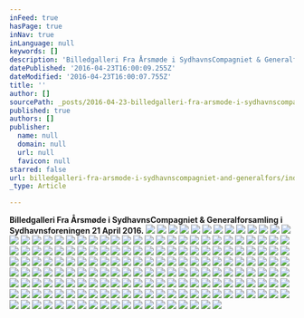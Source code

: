 ```yaml
---
inFeed: true
hasPage: true
inNav: true
inLanguage: null
keywords: []
description: 'Billedgalleri Fra Årsmøde i SydhavnsCompagniet & Generalforsamling i Sydhavnsforeningen 21 April 2016.'
datePublished: '2016-04-23T16:00:09.255Z'
dateModified: '2016-04-23T16:00:07.755Z'
title: ''
author: []
sourcePath: _posts/2016-04-23-billedgalleri-fra-arsmode-i-sydhavnscompagniet-and-generalfors.md
published: true
authors: []
publisher:
  name: null
  domain: null
  url: null
  favicon: null
starred: false
url: billedgalleri-fra-arsmode-i-sydhavnscompagniet-and-generalfors/index.html
_type: Article

---
```

**Billedgalleri Fra Årsmøde i SydhavnsCompagniet & Generalforsamling i Sydhavnsforeningen 21 April 2016\.**
![](https://the-grid-user-content.s3-us-west-2.amazonaws.com/f48edaff-24f0-4551-8d4f-9e8340451ca9.jpg)
![](https://the-grid-user-content.s3-us-west-2.amazonaws.com/6069739c-6548-4921-8fb4-98d098b6dfe6.jpg)
![](https://the-grid-user-content.s3-us-west-2.amazonaws.com/86bb2ca2-ecd7-4bb8-80ab-3306717c28e7.jpg)
![](https://the-grid-user-content.s3-us-west-2.amazonaws.com/221480e1-fff1-48a8-80d0-b8285bcada64.jpg)
![](https://the-grid-user-content.s3-us-west-2.amazonaws.com/99b42726-6d87-46cb-aff1-fb2454f74e59.jpg)
![](https://the-grid-user-content.s3-us-west-2.amazonaws.com/93d2a5b1-fe0c-4954-83de-e3d89789e352.jpg)
![](https://the-grid-user-content.s3-us-west-2.amazonaws.com/e7ea3421-4bec-4512-aa8f-6d1298c50c63.jpg)
![](https://the-grid-user-content.s3-us-west-2.amazonaws.com/bd011ade-a39c-47e9-8803-46c8ef5dae05.jpg)
![](https://the-grid-user-content.s3-us-west-2.amazonaws.com/60477ecd-b894-4991-8d18-705dbea64177.jpg)
![](https://the-grid-user-content.s3-us-west-2.amazonaws.com/66cbe1cd-ae12-4c3a-ab0c-df12f32d0769.jpg)
![](https://the-grid-user-content.s3-us-west-2.amazonaws.com/692bb932-1ed1-4fff-9b01-27e6c2976976.jpg)
![](https://the-grid-user-content.s3-us-west-2.amazonaws.com/e03a23e7-b740-43fb-ad29-e627f6ec3550.jpg)
![](https://the-grid-user-content.s3-us-west-2.amazonaws.com/592f087e-52d3-4a1a-9205-0b249259088a.jpg)
![](https://the-grid-user-content.s3-us-west-2.amazonaws.com/7e94fb42-720c-4d73-9464-a50822d97ad7.jpg)
![](https://the-grid-user-content.s3-us-west-2.amazonaws.com/7856d9fa-d5e5-42f6-af54-fd8a5206342f.jpg)
![](https://the-grid-user-content.s3-us-west-2.amazonaws.com/e37e297f-1fc2-4038-bff5-dc55cbe445e9.jpg)
![](https://the-grid-user-content.s3-us-west-2.amazonaws.com/fb8fa1f5-8aa5-43af-9e0c-792435737060.jpg)
![](https://the-grid-user-content.s3-us-west-2.amazonaws.com/8c1f8687-93c6-4173-9719-60b0309511d8.jpg)
![](https://the-grid-user-content.s3-us-west-2.amazonaws.com/c641dd66-c2a1-46d4-a151-28de7e2e80b9.jpg)
![](https://the-grid-user-content.s3-us-west-2.amazonaws.com/6b4f8ade-2aa8-4d9d-b4d0-a1eb118afacb.jpg)
![](https://the-grid-user-content.s3-us-west-2.amazonaws.com/4111d155-40be-4575-8067-64e08d147516.jpg)
![](https://the-grid-user-content.s3-us-west-2.amazonaws.com/9cdce438-f035-47e8-8e5b-44efbb325768.jpg)
![](https://the-grid-user-content.s3-us-west-2.amazonaws.com/18220e62-750c-4cc4-a009-66c6fbb69472.jpg)
![](https://the-grid-user-content.s3-us-west-2.amazonaws.com/708ae64c-9432-462b-a638-2441b3c594db.jpg)
![](https://the-grid-user-content.s3-us-west-2.amazonaws.com/2428f4a1-c173-47c3-aeb3-ed9b5ad89500.jpg)
![](https://the-grid-user-content.s3-us-west-2.amazonaws.com/07dfc016-84cf-4e64-b511-66a0e18e8ca4.jpg)
![](https://the-grid-user-content.s3-us-west-2.amazonaws.com/08f8baa6-6d5d-4754-9197-034d5869123e.jpg)
![](https://the-grid-user-content.s3-us-west-2.amazonaws.com/3f94a1ca-5334-4c68-8b18-93a9fee74baf.jpg)
![](https://the-grid-user-content.s3-us-west-2.amazonaws.com/69a578b7-60e7-4684-871b-960ae34b7192.jpg)
![](https://the-grid-user-content.s3-us-west-2.amazonaws.com/63c2ed65-1821-462e-b7fb-9120150fdd36.jpg)
![](https://the-grid-user-content.s3-us-west-2.amazonaws.com/525765fb-e9d3-40a9-9fff-c3f002028865.jpg)
![](https://the-grid-user-content.s3-us-west-2.amazonaws.com/a08f885e-ab26-4996-9b80-950f166f3a66.jpg)
![](https://the-grid-user-content.s3-us-west-2.amazonaws.com/e66188ea-4533-4c6e-a706-4e334390b329.jpg)
![](https://the-grid-user-content.s3-us-west-2.amazonaws.com/662b2470-118f-4c96-8b0b-ef7c92ab2341.jpg)
![](https://the-grid-user-content.s3-us-west-2.amazonaws.com/d2da2a7a-7581-47b4-b68d-2eb72b0dd27b.jpg)
![](https://the-grid-user-content.s3-us-west-2.amazonaws.com/034bb8e4-aa57-4177-bd0e-8a36f285d71b.jpg)
![](https://the-grid-user-content.s3-us-west-2.amazonaws.com/1eb5fe35-b350-4db2-b026-3607fbdbef9b.jpg)
![](https://the-grid-user-content.s3-us-west-2.amazonaws.com/34d48874-cc82-4d6a-b46c-adcd98d9a497.jpg)
![](https://the-grid-user-content.s3-us-west-2.amazonaws.com/7dbb417c-3113-450e-9ed9-2b8b4df23f53.jpg)
![](https://the-grid-user-content.s3-us-west-2.amazonaws.com/d0651dd5-eb2d-4605-8d4e-b04835321dc0.jpg)
![](https://the-grid-user-content.s3-us-west-2.amazonaws.com/4407b730-f888-4835-bd24-579b24066d91.jpg)
![](https://the-grid-user-content.s3-us-west-2.amazonaws.com/29df46cc-3149-4a5e-9253-e7973e0dd40f.jpg)
![](https://the-grid-user-content.s3-us-west-2.amazonaws.com/fa726689-37f5-4ec4-a3bb-fba3a92c556b.jpg)
![](https://the-grid-user-content.s3-us-west-2.amazonaws.com/3e65106c-7de2-4fb7-b3c3-eaf071a14205.jpg)
![](https://the-grid-user-content.s3-us-west-2.amazonaws.com/d74457ba-747e-4fb9-a350-fb83715fab66.jpg)
![](https://the-grid-user-content.s3-us-west-2.amazonaws.com/e561f709-b1e2-4992-bbd1-64c8342b7f6c.jpg)
![](https://the-grid-user-content.s3-us-west-2.amazonaws.com/a6d5ffec-42c0-495c-b59c-2e33632dac2d.jpg)
![](https://the-grid-user-content.s3-us-west-2.amazonaws.com/6867ef3d-02a9-4953-b5d2-0da9e4e14a25.jpg)
![](https://the-grid-user-content.s3-us-west-2.amazonaws.com/04ce9e21-c6f3-4fe8-a025-9910866fa655.jpg)
![](https://the-grid-user-content.s3-us-west-2.amazonaws.com/838812ec-f9b5-460b-b564-c0ea29cb4df6.jpg)
![](https://the-grid-user-content.s3-us-west-2.amazonaws.com/c86308b5-ca3d-47ad-a844-b86c91eee6d8.jpg)
![](https://the-grid-user-content.s3-us-west-2.amazonaws.com/76762453-c62a-4fd7-8af5-a05b335f4a75.jpg)
![](https://the-grid-user-content.s3-us-west-2.amazonaws.com/3f0f014f-a466-4a48-8cca-f6295b5e25df.jpg)
![](https://the-grid-user-content.s3-us-west-2.amazonaws.com/800cba1b-6e4f-44b7-8940-d895f6bb155b.jpg)
![](https://the-grid-user-content.s3-us-west-2.amazonaws.com/e6b9ce38-0ba5-4028-b0b5-1e66fb118800.jpg)
![](https://the-grid-user-content.s3-us-west-2.amazonaws.com/1706c6e0-666c-4a75-9e29-e7bd7577fced.jpg)
![](https://the-grid-user-content.s3-us-west-2.amazonaws.com/5c3c9c02-9190-4826-a9b5-f52e55de6f26.jpg)
![](https://the-grid-user-content.s3-us-west-2.amazonaws.com/377885ee-90ab-4d27-a056-f4ce0f5589e3.jpg)
![](https://the-grid-user-content.s3-us-west-2.amazonaws.com/30e5c1ef-a97a-4346-a3d8-0d4029b68ce7.jpg)
![](https://the-grid-user-content.s3-us-west-2.amazonaws.com/a8839abf-9d6f-456f-8ac7-f279aeab90b7.jpg)
![](https://the-grid-user-content.s3-us-west-2.amazonaws.com/524147ac-f177-4fd2-8a94-28461bd7f547.jpg)
![](https://the-grid-user-content.s3-us-west-2.amazonaws.com/5accadd9-c521-49dc-9947-9a5fc0ede687.jpg)
![](https://the-grid-user-content.s3-us-west-2.amazonaws.com/54c75039-e0f5-4746-b608-cbba19d3792f.jpg)
![](https://the-grid-user-content.s3-us-west-2.amazonaws.com/03fe4665-5000-4e6b-816e-db69ba7d4b5d.jpg)
![](https://the-grid-user-content.s3-us-west-2.amazonaws.com/bb55bdce-ade8-4149-906c-f496eba47a14.jpg)
![](https://the-grid-user-content.s3-us-west-2.amazonaws.com/2b12a733-c214-4009-b576-e2400a6f7e09.jpg)
![](https://the-grid-user-content.s3-us-west-2.amazonaws.com/5d3a430c-e3c0-451a-8288-24bdbb600f70.jpg)
![](https://the-grid-user-content.s3-us-west-2.amazonaws.com/9dfbe79e-1f97-4350-99d4-05742acbd970.jpg)
![](https://the-grid-user-content.s3-us-west-2.amazonaws.com/24ccc2ea-41b9-4210-8ae5-5aadc7b486a1.jpg)
![](https://the-grid-user-content.s3-us-west-2.amazonaws.com/b43b9c69-817d-4fd8-8f80-1909ff60baa8.jpg)
![](https://the-grid-user-content.s3-us-west-2.amazonaws.com/f3b32efd-571c-4375-bc62-ab73fb62579f.jpg)
![](https://the-grid-user-content.s3-us-west-2.amazonaws.com/7daf1be8-1afe-4ef9-b280-1d3d2d04097b.jpg)
![](https://the-grid-user-content.s3-us-west-2.amazonaws.com/badbb2a8-73de-469e-8928-1b93123fb41d.jpg)
![](https://the-grid-user-content.s3-us-west-2.amazonaws.com/bae92df0-04dc-4b7d-af6b-44be124592c1.jpg)
![](https://the-grid-user-content.s3-us-west-2.amazonaws.com/00142b9f-fe58-4668-89a5-eaa013f0cbc5.jpg)
![](https://the-grid-user-content.s3-us-west-2.amazonaws.com/63d546f9-c1dc-4d9f-963e-1d322c3e50f5.jpg)
![](https://the-grid-user-content.s3-us-west-2.amazonaws.com/ebd3c991-aa87-41f6-9caa-dcb7b46462ba.jpg)
![](https://the-grid-user-content.s3-us-west-2.amazonaws.com/44ec7260-d895-4931-bdaa-5f6975a1c0b7.jpg)
![](https://the-grid-user-content.s3-us-west-2.amazonaws.com/2c80bf0e-bc5e-474d-9442-24aa5ea13c76.jpg)
![](https://the-grid-user-content.s3-us-west-2.amazonaws.com/bfcd1458-df37-45ca-a656-cdf8de1557d6.jpg)
![](https://the-grid-user-content.s3-us-west-2.amazonaws.com/0ccc7403-e226-4a16-8686-baff50bc1238.jpg)
![](https://the-grid-user-content.s3-us-west-2.amazonaws.com/5334900a-8255-4105-874d-fdc9811c5156.jpg)
![](https://the-grid-user-content.s3-us-west-2.amazonaws.com/bbabddd1-914c-4c81-a9ee-3d7b338f8006.jpg)
![](https://the-grid-user-content.s3-us-west-2.amazonaws.com/80215c15-9a16-4267-a39d-5a4d61d7b73f.jpg)
![](https://the-grid-user-content.s3-us-west-2.amazonaws.com/d7e89c0a-18a3-4397-8994-21d7ff37b2a9.jpg)
![](https://the-grid-user-content.s3-us-west-2.amazonaws.com/f65d621f-9901-49cd-828a-19a9c8b92dd3.jpg)
![](https://the-grid-user-content.s3-us-west-2.amazonaws.com/7088a4c7-c96b-4265-8b1c-67eeb5eb4fb7.jpg)
![](https://the-grid-user-content.s3-us-west-2.amazonaws.com/d2f2c289-68cb-45f6-9234-63766608edff.jpg)
![](https://the-grid-user-content.s3-us-west-2.amazonaws.com/6f4ada6a-8fa9-40b2-b8be-ce2194a510a5.jpg)
![](https://the-grid-user-content.s3-us-west-2.amazonaws.com/1b9fed7e-9b92-4a77-a6e8-6dc36b1dbc5f.jpg)
![](https://the-grid-user-content.s3-us-west-2.amazonaws.com/6888bb5c-2f56-49d5-9cb1-7df814b31ae3.jpg)
![](https://the-grid-user-content.s3-us-west-2.amazonaws.com/b2c1326f-3944-4843-b923-9aa935b9a34f.jpg)
![](https://the-grid-user-content.s3-us-west-2.amazonaws.com/6c07dd95-12fb-479f-b454-49594e367c29.jpg)
![](https://the-grid-user-content.s3-us-west-2.amazonaws.com/b8a4a405-dc14-47a0-9ddd-87943d6737c4.jpg)
![](https://the-grid-user-content.s3-us-west-2.amazonaws.com/fb78f2ca-1bf5-4b90-8166-8379eeed1237.jpg)
![](https://the-grid-user-content.s3-us-west-2.amazonaws.com/8f34680d-7000-4ada-8b8a-29ebcc3a5de8.jpg)
![](https://the-grid-user-content.s3-us-west-2.amazonaws.com/fd84cb3d-338a-4054-bf61-8c7ba8d6e562.jpg)
![](https://the-grid-user-content.s3-us-west-2.amazonaws.com/af767c7c-31d1-455f-a184-5d2f5951e564.jpg)
![](https://the-grid-user-content.s3-us-west-2.amazonaws.com/3638d755-0cdd-4c9a-bcfd-730f79ebba4d.jpg)
![](https://the-grid-user-content.s3-us-west-2.amazonaws.com/f2cea5ef-ac23-4596-8a95-e58cdb97edeb.jpg)
![](https://the-grid-user-content.s3-us-west-2.amazonaws.com/63722f9d-aa5d-4c52-bfd9-96544429105e.jpg)
![](https://the-grid-user-content.s3-us-west-2.amazonaws.com/dadf2055-ceae-4b99-81b6-42420682cdd3.jpg)
![](https://the-grid-user-content.s3-us-west-2.amazonaws.com/6e0e81a0-4d11-4e7a-809c-92ec17831a25.jpg)
![](https://the-grid-user-content.s3-us-west-2.amazonaws.com/fb1f349f-616c-443f-b38a-e34c545468fc.jpg)
![](https://the-grid-user-content.s3-us-west-2.amazonaws.com/ef88e4b8-89cb-4794-9eee-048970f2e27a.jpg)
![](https://the-grid-user-content.s3-us-west-2.amazonaws.com/eaaccb1d-13e8-4f10-a666-4c74b25f46fd.jpg)
![](https://the-grid-user-content.s3-us-west-2.amazonaws.com/0249ce8a-970c-4c08-a301-758260a642ab.jpg)
![](https://the-grid-user-content.s3-us-west-2.amazonaws.com/49d736a9-5787-4343-8b74-83e5dcb3009f.jpg)
![](https://the-grid-user-content.s3-us-west-2.amazonaws.com/8fdd144a-13a8-4346-867d-3b256f299e33.jpg)
![](https://the-grid-user-content.s3-us-west-2.amazonaws.com/7b8e7427-fd9f-4a56-9d08-c248e87bee19.jpg)
![](https://the-grid-user-content.s3-us-west-2.amazonaws.com/eecd36b5-35b9-4df8-bbd3-80ffc36f8d2d.jpg)
![](https://the-grid-user-content.s3-us-west-2.amazonaws.com/fb4e39c2-fc13-4e94-8533-cf8a8aa11c98.jpg)
![](https://the-grid-user-content.s3-us-west-2.amazonaws.com/0e619a8b-6eea-4a23-88f3-591ed7a31ed5.jpg)
![](https://the-grid-user-content.s3-us-west-2.amazonaws.com/259e29a3-3859-47f6-a6e5-2170af89247d.jpg)
![](https://the-grid-user-content.s3-us-west-2.amazonaws.com/2efb54fa-38ad-41fb-953f-2d7510be1e06.jpg)
![](https://the-grid-user-content.s3-us-west-2.amazonaws.com/52cf5212-b63b-47bd-bb6a-b84ab5dde84b.jpg)
![](https://the-grid-user-content.s3-us-west-2.amazonaws.com/9c024ea1-530b-483f-b0ea-6657b907025f.jpg)
![](https://the-grid-user-content.s3-us-west-2.amazonaws.com/bf8ce232-ebc6-40cc-b4cf-52af9ba95ba0.jpg)
![](https://the-grid-user-content.s3-us-west-2.amazonaws.com/1a17024a-5a04-4f31-b1fb-e40c11c4d289.jpg)
![](https://the-grid-user-content.s3-us-west-2.amazonaws.com/02df5e27-30bf-46f0-9983-cd84e1632184.jpg)
![](https://the-grid-user-content.s3-us-west-2.amazonaws.com/71ac7484-f71d-4278-baf5-1038ca0b9441.jpg)
![](https://the-grid-user-content.s3-us-west-2.amazonaws.com/33be4a9f-a3fa-41db-bb87-32b43b24eea5.jpg)
![](https://the-grid-user-content.s3-us-west-2.amazonaws.com/db725033-34d9-46f7-b3f1-c5ac9d54d0ce.jpg)
![](https://the-grid-user-content.s3-us-west-2.amazonaws.com/31a36ec7-10e4-4acc-8998-9b14a297a677.jpg)
![](https://the-grid-user-content.s3-us-west-2.amazonaws.com/b5b36acf-dec4-49c8-b84e-510a0ce33957.jpg)
![](https://the-grid-user-content.s3-us-west-2.amazonaws.com/6aae3206-c0b4-4527-9872-67aea65d31d3.jpg)
![](https://the-grid-user-content.s3-us-west-2.amazonaws.com/7eda8cf8-b1e4-434d-82db-92622fdfbd31.jpg)
![](https://the-grid-user-content.s3-us-west-2.amazonaws.com/0ed79f28-14c3-4739-8488-b3c0e884baed.jpg)
![](https://the-grid-user-content.s3-us-west-2.amazonaws.com/931d434d-c056-45f7-b60b-9c733ae84139.jpg)
![](https://the-grid-user-content.s3-us-west-2.amazonaws.com/5a0e6c10-ed01-47c4-b2dd-9743035712cb.jpg)
![](https://the-grid-user-content.s3-us-west-2.amazonaws.com/c7607ca6-8afa-44b1-93cb-7ad0c46afe54.jpg)
![](https://the-grid-user-content.s3-us-west-2.amazonaws.com/82e8d848-44f7-4457-ac48-eeffb21096c0.jpg)
![](https://the-grid-user-content.s3-us-west-2.amazonaws.com/ddb4d138-2a31-49d8-b54a-c794c4c09a85.jpg)
![](https://the-grid-user-content.s3-us-west-2.amazonaws.com/6444894d-9da8-42bb-bd63-63abadcd6a8d.jpg)
![](https://the-grid-user-content.s3-us-west-2.amazonaws.com/ec4ac333-4ddb-4125-adab-f4a962f39eb4.jpg)
![](https://the-grid-user-content.s3-us-west-2.amazonaws.com/d62fc31d-1ada-49e6-9cab-fb4b3a746793.jpg)
![](https://the-grid-user-content.s3-us-west-2.amazonaws.com/c7e631f6-3c09-4746-9cc1-50dc0b6abf29.jpg)
![](https://the-grid-user-content.s3-us-west-2.amazonaws.com/3deb200a-1ceb-4154-afce-f00a20ff05d5.jpg)
![](https://the-grid-user-content.s3-us-west-2.amazonaws.com/a5519485-1a90-42a3-9876-b0c24d56ed4f.jpg)
![](https://the-grid-user-content.s3-us-west-2.amazonaws.com/e41e697c-4ef2-4fa8-b7ce-6d42f4bbbad0.jpg)
![](https://the-grid-user-content.s3-us-west-2.amazonaws.com/a7821a77-e9a8-423a-b4d3-fdb0fa00e990.jpg)
![](https://the-grid-user-content.s3-us-west-2.amazonaws.com/01ba289b-cdf8-4799-8fa5-c771245420d4.jpg)
![](https://the-grid-user-content.s3-us-west-2.amazonaws.com/51e327ca-5c56-4977-a47b-433a1704ee14.jpg)
![](https://the-grid-user-content.s3-us-west-2.amazonaws.com/d2eb25bc-f5f3-4e77-bbad-3a764882080b.jpg)
![](https://the-grid-user-content.s3-us-west-2.amazonaws.com/3aff0e19-f928-4ed4-9b0a-bb2b9ec9750f.jpg)
![](https://the-grid-user-content.s3-us-west-2.amazonaws.com/2c8e3a5b-231e-4c39-9e98-193541ff5de5.jpg)
![](https://the-grid-user-content.s3-us-west-2.amazonaws.com/8dc8f385-effa-4a23-add4-f19cd6291f8e.jpg)
![](https://the-grid-user-content.s3-us-west-2.amazonaws.com/6a9dff77-0d14-4259-bcae-6c30fce9fe04.jpg)
![](https://the-grid-user-content.s3-us-west-2.amazonaws.com/821bac5a-c33a-406e-b910-bfa8b6e916dc.jpg)
![](https://the-grid-user-content.s3-us-west-2.amazonaws.com/d907a086-3729-4964-a560-c9ffe1c0c250.jpg)
![](https://the-grid-user-content.s3-us-west-2.amazonaws.com/385c1c72-b50a-4173-b3b1-259173202ee0.jpg)
![](https://the-grid-user-content.s3-us-west-2.amazonaws.com/f70f3aa0-5ffe-45a7-b95d-80bc0626f322.jpg)
![](https://the-grid-user-content.s3-us-west-2.amazonaws.com/3f2ba4ec-df38-4511-956e-9c588e246557.jpg)
![](https://the-grid-user-content.s3-us-west-2.amazonaws.com/91dfacf5-f2f7-4d07-a62a-c71fa07a96c4.jpg)
![](https://the-grid-user-content.s3-us-west-2.amazonaws.com/c270fcba-6162-4409-80b2-f972d7c87a54.jpg)
![](https://the-grid-user-content.s3-us-west-2.amazonaws.com/76087f47-8ade-4008-a807-6935bdb27a71.jpg)
![](https://the-grid-user-content.s3-us-west-2.amazonaws.com/b23c5118-db8e-4fe3-abc3-0b7f34181172.jpg)
![](https://the-grid-user-content.s3-us-west-2.amazonaws.com/010462bc-b3d4-4d88-bafc-c605c9e4b65e.jpg)
![](https://the-grid-user-content.s3-us-west-2.amazonaws.com/42de9ae5-1ea7-439e-bba1-13f2c0a33951.jpg)
![](https://the-grid-user-content.s3-us-west-2.amazonaws.com/3a578a0b-efa3-488c-a295-8ed35efca102.jpg)
![](https://the-grid-user-content.s3-us-west-2.amazonaws.com/ac8a4a5d-a4b1-435f-a2b1-4b63155db007.jpg)
![](https://the-grid-user-content.s3-us-west-2.amazonaws.com/b5ffc8c7-5987-4595-90a3-4680b85359d3.jpg)
![](https://the-grid-user-content.s3-us-west-2.amazonaws.com/7fcef18b-2c59-4e1c-81ed-8b689228dd98.jpg)
![](https://the-grid-user-content.s3-us-west-2.amazonaws.com/7fae2485-2c6d-4ec3-951e-5c222d9e9b4d.jpg)
![](https://the-grid-user-content.s3-us-west-2.amazonaws.com/3f0dbd3e-f1b4-416b-8c73-69ad24eadd7e.jpg)
![](https://the-grid-user-content.s3-us-west-2.amazonaws.com/fabe23f6-a0e4-41aa-a9d5-f1d4a2e8d1a3.jpg)
![](https://the-grid-user-content.s3-us-west-2.amazonaws.com/93f0e3c7-16c5-4403-8e83-93003a0dbc65.jpg)
![](https://the-grid-user-content.s3-us-west-2.amazonaws.com/37ef1608-accb-4c51-ace0-7f939939ed34.jpg)
![](https://the-grid-user-content.s3-us-west-2.amazonaws.com/b2a11d2f-a2af-41b1-afc0-2c55ec0f7fc9.jpg)
![](https://the-grid-user-content.s3-us-west-2.amazonaws.com/fb89e8b1-ea74-4b31-8918-410944d2be65.jpg)
![](https://the-grid-user-content.s3-us-west-2.amazonaws.com/08b6e102-10ff-461d-8237-8f537d2ebd36.jpg)
![](https://the-grid-user-content.s3-us-west-2.amazonaws.com/23fae457-dc68-4c9d-b2e2-c0c8c93687ca.jpg)
![](https://the-grid-user-content.s3-us-west-2.amazonaws.com/4903e70b-c267-4a18-bdd2-45e8c5a774d4.jpg)
![](https://the-grid-user-content.s3-us-west-2.amazonaws.com/33418802-d8a4-416d-8c05-76700b12adaf.jpg)
![](https://the-grid-user-content.s3-us-west-2.amazonaws.com/01d2de21-6d86-4de2-adca-9ba4088074d0.jpg)
![](https://the-grid-user-content.s3-us-west-2.amazonaws.com/1d192566-298f-4be8-a6c2-911bc304dd01.jpg)
![](https://the-grid-user-content.s3-us-west-2.amazonaws.com/6be8f6ca-7806-49a4-9a94-cd912f3eae64.jpg)
![](https://the-grid-user-content.s3-us-west-2.amazonaws.com/9737fb7e-1047-4d3c-aaba-bbe99a60646c.jpg)
![](https://the-grid-user-content.s3-us-west-2.amazonaws.com/783ccc36-a3a1-491b-9d39-5c42a356fb88.jpg)
![](https://the-grid-user-content.s3-us-west-2.amazonaws.com/4a07caa3-6d7c-41f9-8420-2a08619303aa.jpg)
![](https://the-grid-user-content.s3-us-west-2.amazonaws.com/b6be297b-d8dd-43b0-b2ea-3463af638810.jpg)
![](https://the-grid-user-content.s3-us-west-2.amazonaws.com/64657137-4b6c-4e8a-a9fd-48304d956746.jpg)